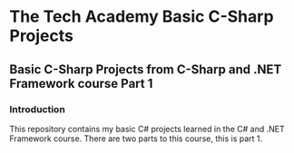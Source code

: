# The Tech Academy Basic C-Sharp Projects
## Basic C-Sharp Projects from C-Sharp and .NET Framework course Part 1
### Introduction
This repository contains my basic C# projects learned in the C# and .NET Framework course. There are two parts to this course, this is part 1.
